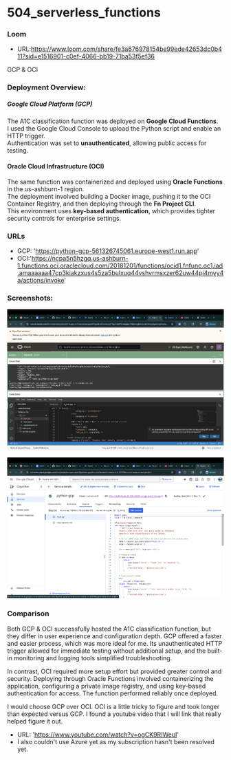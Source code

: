 # 504_serverless_functions
### Loom
- URL:https://www.loom.com/share/fe3a676978154be99ede42653dc0b411?sid=e1516901-c0ef-4066-bb19-71ba53f5ef36

GCP & OCI

### Deployment Overview:
##### Google Cloud Platform (GCP)
The A1C classification function was deployed on **Google Cloud Functions**.   
I used the Google Cloud Console to upload the Python script and enable an HTTP trigger.  
Authentication was set to **unauthenticated**, allowing public access for testing.

#### Oracle Cloud Infrastructure (OCI)
The same function was containerized and deployed using **Oracle Functions** in the us-ashburn-1 region.  
The deployment involved building a Docker image, pushing it to the OCI Container Registry, and then deploying through the **Fn Project CLI**.  
This environment uses **key-based authentication**, which provides tighter security controls for enterprise settings.

### URLs
- GCP: 'https://python-gcp-561326745061.europe-west1.run.app'
- OCI:'https://ncpa5n5hzgq.us-ashburn-1.functions.oci.oraclecloud.com/20181201/functions/ocid1.fnfunc.oc1.iad.amaaaaaa47cp3kiakzxus4s5za5bulxuq44vshvrmsxzer62uw44pj4myy4a/actions/invoke' 

### Screenshots:
![OCI](images/OCI.png)

![GCP](images/GCP.png)

### Comparison 
Both GCP & OCI successfully hosted the A1C classification function, but they differ in user experience and configuration depth. GCP offered a faster and easier process, which was more ideal for me. Its unauthenticated HTTP trigger allowed for immediate testing without additional setup, and the built-in monitoring and logging tools simplified troubleshooting. 

In contrast, OCI required more setup effort but provided greater control and security. Deploying through Oracle Functions involved containerizing the application, configuring a private image registry, and using key-based authentication for access. The function performed reliably once deployed. 

I would choose GCP over OCI. OCI is a little tricky to figure and took longer than expected versus GCP. I found a youtube video that I will link that really helped figure it out. 
- URL: 'https://www.youtube.com/watch?v=ogCK9RIWeuI'
- I also couldn't use Azure yet as my subscription hasn't been resolved yet. 

